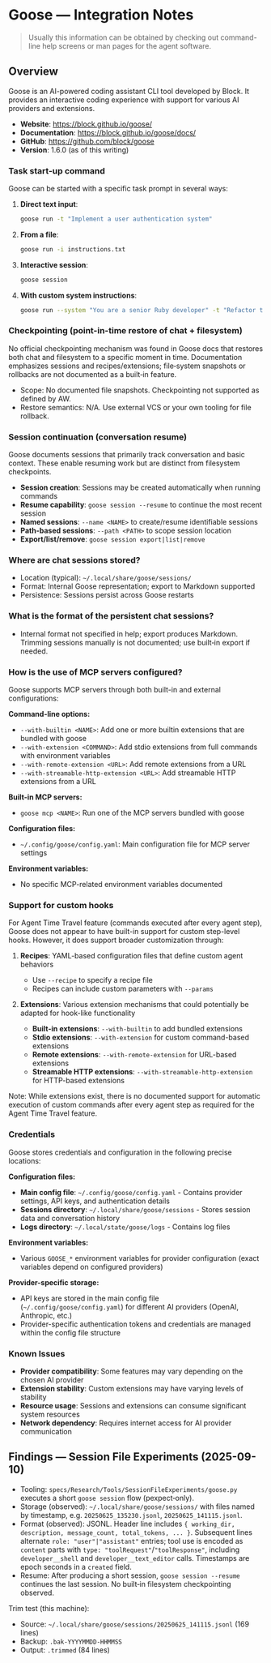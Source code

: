 # Goose — Integration Notes

> Usually this information can be obtained by checking out command-line help screens or man pages for the agent software.

## Overview

Goose is an AI-powered coding assistant CLI tool developed by Block. It provides an interactive coding experience with support for various AI providers and extensions.

- **Website**: <https://block.github.io/goose/>
- **Documentation**: <https://block.github.io/goose/docs/>
- **GitHub**: <https://github.com/block/goose>
- **Version**: 1.6.0 (as of this writing)

### Task start-up command

Goose can be started with a specific task prompt in several ways:

1. **Direct text input**:

   ```bash
   goose run -t "Implement a user authentication system"
   ```

2. **From a file**:

   ```bash
   goose run -i instructions.txt
   ```

3. **Interactive session**:

   ```bash
   goose session
   ```

4. **With custom system instructions**:
   ```bash
   goose run --system "You are a senior Ruby developer" -t "Refactor this legacy code"
   ```

### Checkpointing (point-in-time restore of chat + filesystem)

No official checkpointing mechanism was found in Goose docs that restores both chat and filesystem to a specific moment in time. Documentation emphasizes sessions and recipes/extensions; file‑system snapshots or rollbacks are not documented as a built‑in feature.

- Scope: No documented file snapshots. Checkpointing not supported as defined by AW.
- Restore semantics: N/A. Use external VCS or your own tooling for file rollback.

### Session continuation (conversation resume)

Goose documents sessions that primarily track conversation and basic context. These enable resuming work but are distinct from filesystem checkpoints.

- **Session creation**: Sessions may be created automatically when running commands
- **Resume capability**: `goose session --resume` to continue the most recent session
- **Named sessions**: `--name <NAME>` to create/resume identifiable sessions
- **Path-based sessions**: `--path <PATH>` to scope session location
- **Export/list/remove**: `goose session export|list|remove`

### Where are chat sessions stored?

- Location (typical): `~/.local/share/goose/sessions/`
- Format: Internal Goose representation; export to Markdown supported
- Persistence: Sessions persist across Goose restarts

### What is the format of the persistent chat sessions?

- Internal format not specified in help; export produces Markdown. Trimming sessions manually is not documented; use built‑in export if needed.

### How is the use of MCP servers configured?

Goose supports MCP servers through both built-in and external configurations:

**Command-line options:**

- `--with-builtin <NAME>`: Add one or more builtin extensions that are bundled with goose
- `--with-extension <COMMAND>`: Add stdio extensions from full commands with environment variables
- `--with-remote-extension <URL>`: Add remote extensions from a URL
- `--with-streamable-http-extension <URL>`: Add streamable HTTP extensions from a URL

**Built-in MCP servers:**

- `goose mcp <NAME>`: Run one of the MCP servers bundled with goose

**Configuration files:**

- `~/.config/goose/config.yaml`: Main configuration file for MCP server settings

**Environment variables:**

- No specific MCP-related environment variables documented

### Support for custom hooks

For Agent Time Travel feature (commands executed after every agent step), Goose does not appear to have built-in support for custom step-level hooks. However, it does support broader customization through:

1. **Recipes**: YAML-based configuration files that define custom agent behaviors
   - Use `--recipe` to specify a recipe file
   - Recipes can include custom parameters with `--params`

2. **Extensions**: Various extension mechanisms that could potentially be adapted for hook-like functionality
   - **Built-in extensions**: `--with-builtin` to add bundled extensions
   - **Stdio extensions**: `--with-extension` for custom command-based extensions
   - **Remote extensions**: `--with-remote-extension` for URL-based extensions
   - **Streamable HTTP extensions**: `--with-streamable-http-extension` for HTTP-based extensions

Note: While extensions exist, there is no documented support for automatic execution of custom commands after every agent step as required for the Agent Time Travel feature.

### Credentials

Goose stores credentials and configuration in the following precise locations:

**Configuration files:**

- **Main config file**: `~/.config/goose/config.yaml` - Contains provider settings, API keys, and authentication details
- **Sessions directory**: `~/.local/share/goose/sessions` - Stores session data and conversation history
- **Logs directory**: `~/.local/state/goose/logs` - Contains log files

**Environment variables:**

- Various `GOOSE_*` environment variables for provider configuration (exact variables depend on configured providers)

**Provider-specific storage:**

- API keys are stored in the main config file (`~/.config/goose/config.yaml`) for different AI providers (OpenAI, Anthropic, etc.)
- Provider-specific authentication tokens and credentials are managed within the config file structure

### Known Issues

- **Provider compatibility**: Some features may vary depending on the chosen AI provider
- **Extension stability**: Custom extensions may have varying levels of stability
- **Resource usage**: Sessions and extensions can consume significant system resources
- **Network dependency**: Requires internet access for AI provider communication

## Findings — Session File Experiments (2025-09-10)

- Tooling: `specs/Research/Tools/SessionFileExperiments/goose.py` executes a short `goose session` flow (pexpect‑only).
- Storage (observed): `~/.local/share/goose/sessions/` with files named by timestamp, e.g. `20250625_135230.jsonl`, `20250625_141115.jsonl`.
- Format (observed): JSONL. Header line includes `{ working_dir, description, message_count, total_tokens, ... }`. Subsequent lines alternate `role: "user"|"assistant"` entries; tool use is encoded as `content` parts with `type: "toolRequest"`/`"toolResponse"`, including `developer__shell` and `developer__text_editor` calls. Timestamps are epoch seconds in a `created` field.
- Resume: After producing a short session, `goose session --resume` continues the last session. No built‑in filesystem checkpointing observed.

Trim test (this machine):
- Source: `~/.local/share/goose/sessions/20250625_141115.jsonl` (169 lines)
- Backup: `.bak-YYYYMMDD-HHMMSS`
- Output: `.trimmed` (84 lines)
